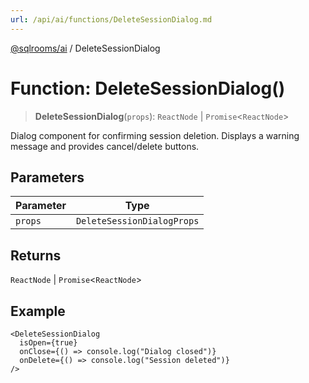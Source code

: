 ```yaml
---
url: /api/ai/functions/DeleteSessionDialog.md
---
```

[@sqlrooms/ai](../index.md) / DeleteSessionDialog

# Function: DeleteSessionDialog()

> **DeleteSessionDialog**(`props`): `ReactNode` | `Promise`<`ReactNode`>

Dialog component for confirming session deletion.
Displays a warning message and provides cancel/delete buttons.

## Parameters

| Parameter | Type |
| ------ | ------ |
| `props` | `DeleteSessionDialogProps` |

## Returns

`ReactNode` | `Promise`<`ReactNode`>

## Example

```tsx
<DeleteSessionDialog
  isOpen={true}
  onClose={() => console.log("Dialog closed")}
  onDelete={() => console.log("Session deleted")}
/>
```
